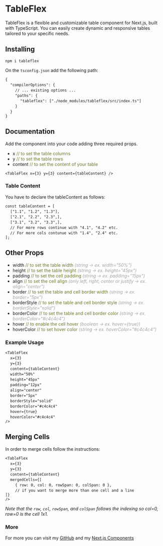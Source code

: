# TableFlex

TableFlex is a flexible and customizable table component for Next.js, built with TypeScript. You can easily create dynamic and responsive tables tailored to your specific needs.

## Installing

```npm i tableflex```

On the ```tsconfig.json``` add the following path:

```{```<br>
&nbsp;&nbsp;&nbsp;&nbsp;```"compilerOptions": {```<br>
&nbsp;&nbsp;&nbsp;&nbsp;&nbsp;&nbsp;&nbsp;&nbsp;```// ... existing options ...```<br>
&nbsp;&nbsp;&nbsp;&nbsp;&nbsp;&nbsp;&nbsp;&nbsp;```"paths": {```<br>
&nbsp;&nbsp;&nbsp;&nbsp;&nbsp;&nbsp;&nbsp;&nbsp;&nbsp;&nbsp;&nbsp;&nbsp;```"tableflex": ["./node_modules/tableflex/src/index.ts"]```<br>
&nbsp;&nbsp;&nbsp;&nbsp;&nbsp;&nbsp;&nbsp;&nbsp;```}```<br>
&nbsp;&nbsp;&nbsp;&nbsp;```}```<br>
```}```

## Documentation

Add the <TableFlex /> component into your code adding three required props.

- x <span style="color: #6a7a2c;">// to set the table columns</span>
- y <span style="color: #6a7a2c;">// to set the table rows</span>
- content <span style="color: #6a7a2c;">// to set the content of your table</span>

```<TableFlex x={3} y={3} content={tableContent} />```

### Table Content

You have to declare the tableContent as follows:

``const tableContent = [``<br>
&nbsp;&nbsp;&nbsp;&nbsp;``["1.1", "1.2", "1.3"],``<br>
&nbsp;&nbsp;&nbsp;&nbsp;``["2.1", "2.2", "2.3",],``<br>
&nbsp;&nbsp;&nbsp;&nbsp;``["3.1", "3.2", "3.3",],``<br>
&nbsp;&nbsp;&nbsp;&nbsp;``// For more rows continue with "4.1", "4.2" etc.``<br>
&nbsp;&nbsp;&nbsp;&nbsp;``// For more cols contunue with "1.4", "2.4" etc.``<br>
``];``

## Other Props

- width <span style="color: #6a7a2c;">// to set the table width</span> <span style="color: #a4a4a4;">*(string -> ex. width="50%")*</span>
- height <span style="color: #6a7a2c;">// to set the table height</span> <span style="color: #a4a4a4;">*(string -> ex. height="45px")*</span>
- padding <span style="color: #6a7a2c;">// to set the cell padding</span> <span style="color: #a4a4a4;">*(string -> ex. padding="15px")*</span>
- align <span style="color: #6a7a2c;">// to set the cell align</span> <span style="color: #a4a4a4;">*(only left, right, center or justify -> ex. align="center")*</span>
- border <span style="color: #6a7a2c;">// to set the table and cell border width</span> <span style="color: #a4a4a4;">*(string -> ex. border="5px")*</span>
- borderStyle <span style="color: #6a7a2c;">// to set the table and cell border style </span> <span style="color: #a4a4a4;">*(string -> ex. borderStyle="solid")*</span>
- borderColor <span style="color: #6a7a2c;">// to set the table and cell border color</span> <span style="color: #a4a4a4;">*(string -> ex. borderColor="#c4c4c4")*</span>
- hover <span style="color: #6a7a2c;">// to enable the cell hover</span> <span style="color: #a4a4a4;">*(boolean -> ex. hover={true})*</span>
- hoverColor <span style="color: #6a7a2c;">// to set hover color</span> <span style="color: #a4a4a4;">*(string -> ex. hoverColor="#c4c4c4")*</span>

### Example Usage

```<TableFlex```<br>
&nbsp;&nbsp;&nbsp;&nbsp;```x={3}```<br>
&nbsp;&nbsp;&nbsp;&nbsp;```y={3}```<br>
&nbsp;&nbsp;&nbsp;&nbsp;```content={tableContent}```<br>
&nbsp;&nbsp;&nbsp;&nbsp;```width="50%"```<br>
&nbsp;&nbsp;&nbsp;&nbsp;```height="45px"```<br>
&nbsp;&nbsp;&nbsp;&nbsp;```padding="12px"```<br>
&nbsp;&nbsp;&nbsp;&nbsp;```align="center"```<br>
&nbsp;&nbsp;&nbsp;&nbsp;```border="5px"```<br>
&nbsp;&nbsp;&nbsp;&nbsp;```borderStyle="solid"```<br>
&nbsp;&nbsp;&nbsp;&nbsp;```borderColor="#c4c4c4"```<br>
&nbsp;&nbsp;&nbsp;&nbsp;```hover={true}```<br>
&nbsp;&nbsp;&nbsp;&nbsp;```hoverColor="#c4c4c4"```<br>
 ```/>```

 ## Merging Cells

 In order to merge cells follow the instructions:

 ```<TableFlex```<br>
&nbsp;&nbsp;&nbsp;&nbsp;```x={3}```<br>
&nbsp;&nbsp;&nbsp;&nbsp;```y={3}```<br>
&nbsp;&nbsp;&nbsp;&nbsp;```content={tableContent}```<br>
&nbsp;&nbsp;&nbsp;&nbsp;```mergedCells={[```<br>
&nbsp;&nbsp;&nbsp;&nbsp;&nbsp;&nbsp;&nbsp;&nbsp;```{ row: 0, col: 0, rowSpan: 0, colSpan: 0 },```<br>
&nbsp;&nbsp;&nbsp;&nbsp;&nbsp;&nbsp;&nbsp;&nbsp;```// if you want to merge more than one cell and a line```<br>
```]}```<br>
 ```/>```

 *Note that the ```row```, ```col```, ```rowSpan```, and ```colSpan``` follows the indexing so col=0, row=0 is the cell 1x1.*

 ### More

 For more you can visit my [GitHub](https://github.com/roxmond/) and my [Next.js Components](https://nextjs-components-blush.vercel.app/)